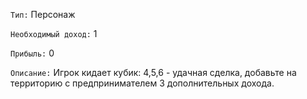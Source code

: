`Тип:` Персонаж

`Необходимый доход:` 1

`Прибыль:` 0

`Описание:` Игрок кидает кубик: 4,5,6 - удачная сделка, добавьте на территорию с предпринимателем 3 дополнительных дохода.
